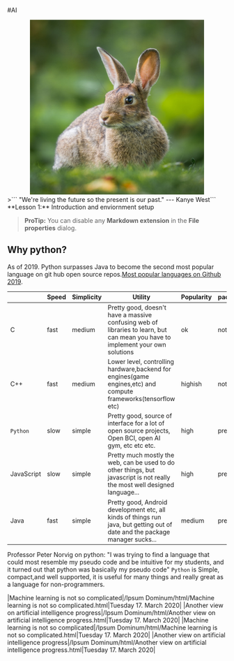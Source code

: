 #AI

<center><img src="../images/rabbit.jpeg" width="400px" height="400px" /></center>
>```
 "We're living the future so the present is our past." --- Kanye West```
<br/>
**Lesson 1:** Introduction and enviornment setup
 
> **ProTip:** You can disable any **Markdown extension** in the **File properties** dialog.


## Why python?

As of 2019. Python surpasses Java to become the second most popular language on git hub open source repos.[Most popular languages on Github 2019](https://octoverse.github.com/#top-languages). 

|                |    Speed                      |Simplicity                   |Utility|Popularity|packagemanager | 
|----------------|-------------------------------|-----------------------------|-----------|----|---|
|C               |fast            |medium           | Pretty good, doesn't have a massive confusing web of libraries to learn, but can mean you have to implement your own solutions          |  ok  | not so good|
|C++          |fast            |medium              | Lower level, controlling hardware,backend for engines(game engines,etc) and compute frameworks(tensorflow etc)  | highish  | not so good
|`Python`          |slow|simple|Pretty good, source of interface for a lot of open source projects, Open BCI, open AI gym, etc etc etc.      |      high      |   pretty good|
|JavaScript          |slow|simple| Pretty much mostly the web, can be used to do other things, but javascript is not really the most well designed language...     |  high |    pretty good|
|  Java     |fast|simple|     Pretty good, Android development etc, all kinds of things run java, but getting out of date and the package manager sucks...             |  medium |  pretty good

Professor Peter Norvig on python: "I was trying to find a language that could most resemble my pseudo code and be intuitive for my students, and it turned out that python was basically my pseudo code"
`Python` is Simple, compact,and well supported, it is useful for many things and really great  as a language for non-programmers.




|Machine learning is not so complicated|/Ipsum Dominum/html/Machine learning is not so complicated.html|Tuesday 17. March 2020|
|Another view on artificial intelligence progress|/Ipsum Dominum/html/Another view on artificial intelligence progress.html|Tuesday 17. March 2020|
|Machine learning is not so complicated|/Ipsum Dominum/html/Machine learning is not so complicated.html|Tuesday 17. March 2020|
|Another view on artificial intelligence progress|/Ipsum Dominum/html/Another view on artificial intelligence progress.html|Tuesday 17. March 2020|